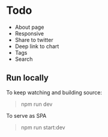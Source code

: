 # Todo
- About page
- Responsive
- Share to twitter
- Deep link to chart
- Tags
- Search

## Run locally

To keep watching and building source:
> npm run dev 

To serve as SPA
> npm run start:dev
